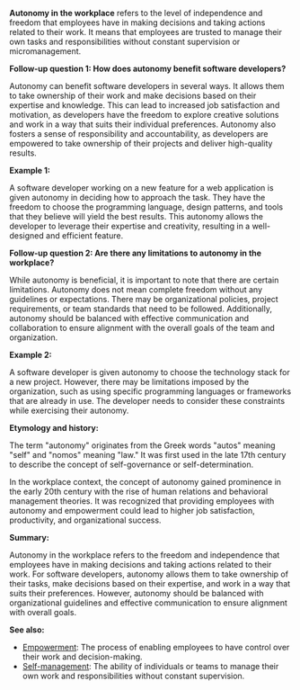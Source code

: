 **Autonomy in the workplace** refers to the level of independence and freedom
that employees have in making decisions and taking actions related to their
work. It means that employees are trusted to manage their own tasks and
responsibilities without constant supervision or micromanagement.

**Follow-up question 1: How does autonomy benefit software developers?**

Autonomy can benefit software developers in several ways. It allows them to
take ownership of their work and make decisions based on their expertise and
knowledge. This can lead to increased job satisfaction and motivation, as
developers have the freedom to explore creative solutions and work in a way
that suits their individual preferences. Autonomy also fosters a sense of
responsibility and accountability, as developers are empowered to take
ownership of their projects and deliver high-quality results.

**Example 1:**

A software developer working on a new feature for a web application is given
autonomy in deciding how to approach the task. They have the freedom to choose
the programming language, design patterns, and tools that they believe will
yield the best results. This autonomy allows the developer to leverage their
expertise and creativity, resulting in a well-designed and efficient feature.

**Follow-up question 2: Are there any limitations to autonomy in the workplace?**

While autonomy is beneficial, it is important to note that there are certain
limitations. Autonomy does not mean complete freedom without any guidelines or
expectations. There may be organizational policies, project requirements, or
team standards that need to be followed. Additionally, autonomy should be
balanced with effective communication and collaboration to ensure alignment
with the overall goals of the team and organization.

**Example 2:**

A software developer is given autonomy to choose the technology stack for a
new project. However, there may be limitations imposed by the organization,
such as using specific programming languages or frameworks that are already in
use. The developer needs to consider these constraints while exercising their
autonomy.

**Etymology and history:**

The term "autonomy" originates from the Greek words "autos" meaning "self" and
"nomos" meaning "law." It was first used in the late 17th century to describe
the concept of self-governance or self-determination.

In the workplace context, the concept of autonomy gained prominence in the
early 20th century with the rise of human relations and behavioral management
theories. It was recognized that providing employees with autonomy and
empowerment could lead to higher job satisfaction, productivity, and
organizational success.

**Summary:**

Autonomy in the workplace refers to the freedom and independence that employees
have in making decisions and taking actions related to their work. For software
developers, autonomy allows them to take ownership of their tasks, make
decisions based on their expertise, and work in a way that suits their
preferences. However, autonomy should be balanced with organizational
guidelines and effective communication to ensure alignment with overall goals.

**See also:**

- [Empowerment](?concept=empowerment&specialist_role=Manager&target_audience=Software+developer):
  The process of enabling employees to have control over their work and
  decision-making.
- [Self-management](?concept=self-management&specialist_role=Manager&target_audience=Software+developer):
  The ability of individuals or teams to manage their own work and
  responsibilities without constant supervision.